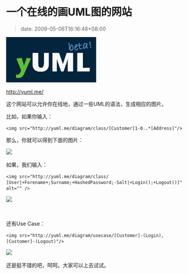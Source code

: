 # 一个在线的画UML图的网站
>date: 2009-05-06T16:16:48+08:00



[![yUML](/assets/images/coolshell.cn/wp-content/uploads/2009/05/yuml.jpg "yUML.me")](http://yuml.me/)


<http://yuml.me/>


这个网站可以允许你在线地，通过一些UML的语法，生成相应的图片。


比如，如果你输入：



```
<img src="http://yuml.me/diagram/class/[Customer]1-0..*[Address]"/>

```

  

那么，你就可以得到下面的图片：


![](http://yuml.me/diagram/class/[Customer]1-0..*[Address])


如果，我们输入：




```
<img src="http://yuml.me/diagram/class/
[User|+Forename+;Surname;+HashedPassword;-Salt|+Login();+Logout()]" alt="" />

```

![](http://yuml.me/diagram/class/[User|+Forename+;Surname;+HashedPassword;-Salt|+Login();+Logout()])


 


还有Use Case：




```
<img src="http://yuml.me/diagram/usecase/[Customer]-(Login), [Customer]-(Logout)"/>

```

<img src="http://yuml.me/diagram/usecase/[Customer]-(Login), [Customer]-(Logout)">


还是挺不错的吧，呵呵。大家可以上去试试。







